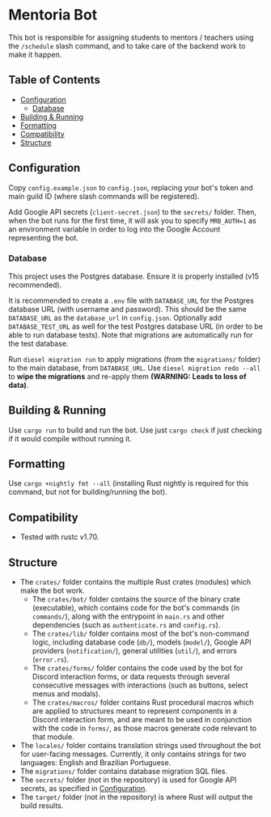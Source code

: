 # Mentoria Bot

This bot is responsible for assigning students to mentors / teachers using the `/schedule` slash command, and to take care of the backend work to make it happen.

## Table of Contents

- [Configuration](#configuration)
    - [Database](#database)
- [Building & Running](#building--running)
- [Formatting](#formatting)
- [Compatibility](#compatibility)
- [Structure](#structure)

## Configuration

Copy `config.example.json` to `config.json`, replacing your bot's token and main guild ID
(where slash commands will be registered).

Add Google API secrets (`client-secret.json`) to the `secrets/` folder. Then, when the bot runs for the
first time, it will ask you to specify `MRB_AUTH=1` as an environment variable in order to log into
the Google Account representing the bot.

### Database

This project uses the Postgres database. Ensure it is properly installed (v15 recommended).

It is recommended to create a `.env` file with `DATABASE_URL` for the Postgres database URL (with username and password).
This should be the same `DATABASE_URL` as the `database_url` in `config.json`.
Optionally add `DATABASE_TEST_URL` as well for the test Postgres database URL (in order to be able to run database tests).
Note that migrations are automatically run for the test database.

Run `diesel migration run` to apply migrations (from the `migrations/` folder) to the main database, from `DATABASE_URL`.
Use `diesel migration redo --all` to **wipe the migrations** and re-apply them **(WARNING: Leads to loss of data)**.

## Building & Running

Use `cargo run` to build and run the bot. Use just `cargo check` if just checking if it would compile without running it.

## Formatting

Use `cargo +nightly fmt --all` (installing Rust nightly is required for this command, but not for building/running the bot).

## Compatibility

- Tested with rustc v1.70.

## Structure

- The `crates/` folder contains the multiple Rust crates (modules) which make the bot work.
    - The `crates/bot/` folder contains the source of the binary crate (executable), which contains code for the bot's commands (in `commands/`), along with the entrypoint in `main.rs` and other dependencies (such as `authenticate.rs` and `config.rs`).
    - The `crates/lib/` folder contains most of the bot's non-command logic, including database code (`db/`), models (`model/`), Google API providers (`notification/`), general utilities (`util/`), and errors (`error.rs`).
    - The `crates/forms/` folder contains the code used by the bot for Discord interaction forms, or data requests through several consecutive messages with interactions (such as buttons, select menus and modals).
    - The `crates/macros/` folder contains Rust procedural macros which are applied to structures meant to represent components in a Discord interaction form, and are meant to be used in conjunction with the code in `forms/`, as those macros generate code relevant to that module.
- The `locales/` folder contains translation strings used throughout the bot for user-facing messages. Currently, it only contains strings for two languages: English and Brazilian Portuguese.
- The `migrations/` folder contains database migration SQL files.
- The `secrets/` folder (not in the repository) is used for Google API secrets, as specified in [Configuration](#configuration).
- The `target/` folder (not in the repository) is where Rust will output the build results.
